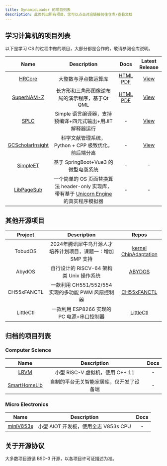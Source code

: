```yaml
---
title: DynamicLoader 的项目列表
description: 此页列出所有项目，您可以点击对应链接前往仓库/查看文档
---
```



## 学习计算机的项目列表

以下是学习 CS 的过程中做的项目，大部分都是合作的，敬请参阅仓库说明。

| Name | Description | Docs | Latest Release |
| :-: | :-: | :-: | :-: |
|[HRCore](https://github.com/DynamicLoader/learnCS/tree/HRCore/)|大整数与浮点数运算库| [HTML](https://docs.dyldr.top/HRCore/) [PDF](https://github.com/DynamicLoader/learnCS/files/11936470/HRCore_manual_public.pdf)| [View](https://github.com/DynamicLoader/learnCS/releases/tag/HRCore_Release) |
|[SuperNAM-Z](https://github.com/DynamicLoader/learnCS/tree/SuperNAM-Z)|长方形和三角形图像逆布局的演示程序，基于Qt QML| [HTML](https://docs.dyldr.top/SuperNAM-Z/) [PDF](https://github.com/DynamicLoader/learnCS/releases/download/SuperNAM_Z_Release/SuperNAM-Z_refman.pdf) | [View](https://github.com/DynamicLoader/learnCS/releases/tag/SuperNAM_Z_Release) |
|[SPLC](https://github.com/DynamicLoader/learnCS/tree/SPLC)|Simple 语言编译器，支持预编译+四元式输出+用JIT解释器运行|-|[View](https://github.com/DynamicLoader/learnCS/releases/tag/SPLC_RELEASE)|
|[GCScholarInsight](https://github.com/DynamicLoader/learnCS/tree/GCScholarInsight)| 科学文献管理系统，Python + CPP 极致优化，前后端分离 | - | [View](https://github.com/DynamicLoader/learnCS/releases/tag/preview) | 
|[SimpleET](https://github.com/DynamicLoader/SimpleET)|基于 SpringBoot+Vue3 的微型电商系统| - | - |
|[LibPageSub](https://github.com/DynamicLoader/LibPageSub)|一个简单的 OS 页面替换算法 header-only 实现库，带有基于 [Unicorn Engine](https://www.unicorn-engine.org/) 的真实程序模拟器| - | - |

## 其他开源项目

| Project | Description | Repos |
| :-: | :-: | :-: |
| TobudOS |2024年腾讯犀牛鸟开源人才培养计划项目，课题一：增加 SMP 支持|[kernel](https://atomgit.com/dynamicloader/kernel/tree/smp) [ChipAdaptation](https://atomgit.com/dynamicloader/ChipAdaptation/tree/picosmp)|
|AbydOS|自行设计的 RISCV-64 架构类 Unix 操作系统|[ABYDOS](https://github.com/DynamicLoader/AbydOS)|
|CH55xFANCTL|一款利用 CH551/552/554 实现的多功能 PWM 风扇控制器|[CH55xFANCTL](https://github.com/DynamicLoader/CH55xFANCTL)|
|LittleCtl|一款利用 ESP8266 实现的 PC 电源+串口控制器|[LittleCtl](https://github.com/DynamicLoader/LittleCtl)|


## 归档的项目列表

### Computer Science

| Name | Description | Docs |
| :-: | :-: | :-: |
|[LRVM](https://github.com/DynamicLoader/Archived/tree/main/LRVM-Created-20230313)| 小型 RISC-V 虚拟机，使用 C++ 11 | - |
|[SmartHomeLib](https://github.com/DynamicLoader/Archived/tree/main/SmartHomeLib-Created-20240815)|自制的平台无关智能家居库，仅开发了设备端| - |


### Micro Electronics

| Name | Description | Docs |
| :-: | :-: | :-: |
|[miniV853s](https://github.com/DynamicLoader/Archived/tree/main/miniV853s-Created-20230313)| 小型 AIOT 开发板，使用全志 V853s CPU | - |

## 关于开源协议
大多数项目遵循 BSD-3 开源，以各项目许可证描述为准。

